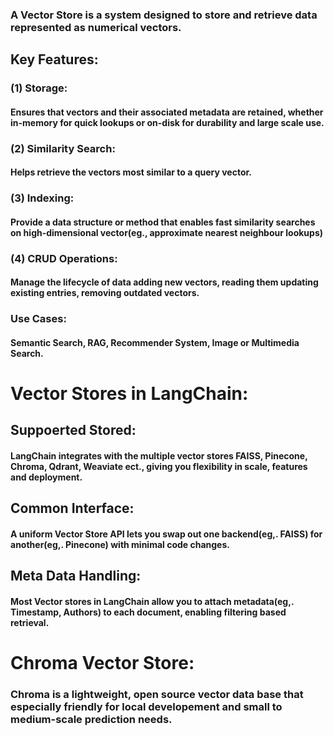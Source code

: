 ### A Vector Store is a system designed to store and retrieve data represented as numerical vectors.
## Key Features:
### (1) Storage:
#### Ensures that vectors and their associated metadata are retained, whether in-memory for quick lookups or on-disk for durability and large scale use.
### (2) Similarity Search:
#### Helps retrieve the vectors most similar to a query vector.
### (3) Indexing:
#### Provide a data structure or method that enables fast similarity searches on high-dimensional vector(eg., approximate nearest neighbour lookups)
### (4) CRUD Operations:
#### Manage the lifecycle of data adding new vectors, reading them updating existing entries, removing outdated vectors.
### Use Cases:
#### Semantic Search, RAG, Recommender System, Image or Multimedia Search.
# Vector Stores in LangChain:
## Suppoerted Stored:
#### LangChain integrates with the multiple vector stores FAISS, Pinecone, Chroma, Qdrant, Weaviate ect., giving you flexibility in scale, features and deployment.
## Common Interface:
#### A uniform Vector Store API lets you swap out one backend(eg,. FAISS) for another(eg,. Pinecone) with minimal code changes.
## Meta Data Handling:
#### Most Vector stores in LangChain allow you to attach metadata(eg,. Timestamp, Authors) to each document, enabling filtering based retrieval.
# Chroma Vector Store:
### Chroma is a lightweight, open source vector data base that especially friendly for local developement and small to medium-scale prediction needs.
